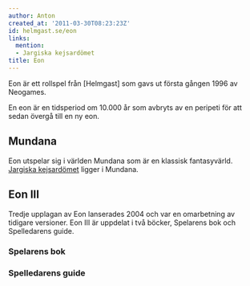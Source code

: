 ```yaml
---
author: Anton
created_at: '2011-03-30T08:23:23Z'
id: helmgast.se/eon
links:
  mention:
  - Jargiska kejsardömet
title: Eon
---
```


Eon är ett rollspel från [Helmgast] som gavs ut första gången 1996 av Neogames.

En eon är en tidsperiod om 10.000 år som avbryts av en peripeti för att sedan övergå till en ny eon.

Mundana
-------

Eon utspelar sig i världen Mundana som är en klassisk fantasyvärld. [Jargiska kejsardömet] ligger i
Mundana.

Eon III
-------

Tredje upplagan av Eon lanserades 2004 och var en omarbetning av tidigare versioner. Eon III är
uppdelat i två böcker, Spelarens bok och Spelledarens guide.

### Spelarens bok

### Spelledarens guide

  [Jargiska kejsardömet]: Jargiska_kejsardömet

